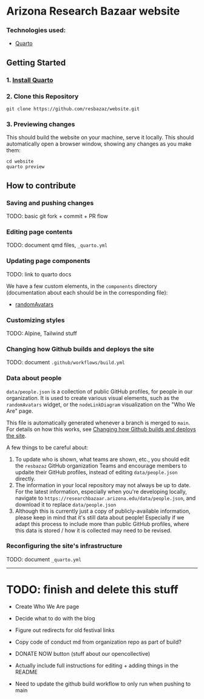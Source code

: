 # Arizona Research Bazaar website

### Technologies used:

- [Quarto](https://quarto.org/)

## Getting Started

### 1\. [Install Quarto](https://quarto.org/docs/get-started/)

### 2\. Clone this Repository

```
git clone https://github.com/resbazaz/website.git
```

### 3. Previewing changes

This should build the website on your machine, serve it locally. This should automatically open a browser window, showing any changes as you make them:

```
cd website
quarto preview
```

## How to contribute

### Saving and pushing changes

TODO: basic git fork + commit + PR flow

### Editing page contents

TODO: document qmd files, `_quarto.yml`

### Updating page components

TODO: link to quarto docs

We have a few custom elements, in the `components` directory (documentation about each should be in the corresponding file):

- [randomAvatars](https://github.com/resbazaz/website/blob/main/components/randomAvatars.ojs)

### Customizing styles

TODO: Alpine, Tailwind stuff

### Changing how Github builds and deploys the site

TODO: document `.github/workflows/build.yml`

### Data about people

`data/people.json` is a collection of public GitHub profiles, for people in our organization. It is used to create various visual elements, such as the `randomAvatars` widget, or the `nodeLinkDiagram` visualization on the "Who We Are" page.

This file is automatically generated whenever a branch is merged to `main`. For details on how this works, see [Changing how Github builds and deploys the site](#changing-how-github-builds-and-deploys-the-site).

A few things to be careful about:

1. To update who is shown, what teams are shown, etc., you should edit the `resbazaz` GitHub organization Teams and encourage members to updaite their GitHub profiles, instead of editing `data/people.json` directly.
2. The information in your local repository may not always be up to date. For the latest information, especially when you're developing locally, navigate to `https://researchbazaar.arizona.edu/data/people.json`, and download it to replace `data/people.json`
3. Although this is currently just a copy of publicly-available information, please keep in mind that it's still data about people! Especially if we adapt this process to include more than public GitHub profiles, where this data is stored / how it is collected may need to be revised.

### Reconfiguring the site's infrastructure

TODO: document `_quarto.yml`

---

# TODO: finish and delete this stuff

- Create Who We Are page

- Decide what to do with the blog

- Figure out redirects for old festival links

- Copy code of conduct md from organization repo as part of build?

- DONATE NOW button (stuff about our opencollective)

- Actually include full instructions for editing + adding things in the README

- Need to update the github build workflow to only run when pushing to main
